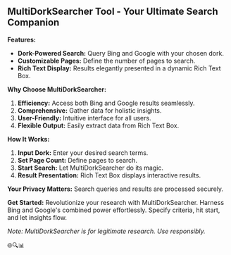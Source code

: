 ## MultiDorkSearcher Tool - Your Ultimate Search Companion

**Features:**
- **Dork-Powered Search:** Query Bing and Google with your chosen dork.
- **Customizable Pages:** Define the number of pages to search.
- **Rich Text Display:** Results elegantly presented in a dynamic Rich Text Box.

**Why Choose MultiDorkSearcher:**
1. **Efficiency:** Access both Bing and Google results seamlessly.
2. **Comprehensive:** Gather data for holistic insights.
3. **User-Friendly:** Intuitive interface for all users.
4. **Flexible Output:** Easily extract data from Rich Text Box.

**How It Works:**
1. **Input Dork:** Enter your desired search terms.
2. **Set Page Count:** Define pages to search.
3. **Start Search:** Let MultiDorkSearcher do its magic.
4. **Result Presentation:** Rich Text Box displays interactive results.

**Your Privacy Matters:**
Search queries and results are processed securely.

**Get Started:**
Revolutionize your research with MultiDorkSearcher. Harness Bing and Google's combined power effortlessly. Specify criteria, hit start, and let insights flow.

*Note: MultiDorkSearcher is for legitimate research. Use responsibly.*

🌐🔍📊
